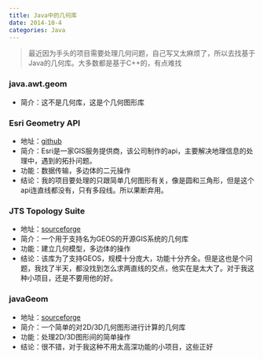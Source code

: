 ```yaml
---
title: Java中的几何库
date: 2014-10-4
categories: Java
---
```

> 最近因为手头的项目需要处理几何问题，自己写又太麻烦了，所以去找基于Java的几何库。大多数都是基于C++的，有点难找

### java.awt.geom

- 简介：这不是几何库，这是个几何图形库

### Esri Geometry API

- 地址：[github](https://github.com/Esri/geometry-api-java)
- 简介：Esri是一家GIS服务提供商，该公司制作的api，主要解决地理信息的处理中，遇到的拓扑问题。
- 功能：数据传输，多边体的二元操作
- 结论：我的项目要处理的只跟简单几何图形有关，像是圆和三角形，但是这个api连直线都没有，只有多段线。所以果断弃用。

### JTS Topology Suite

- 地址：[sourceforge](http://sourceforge.net/projects/jts-topo-suite/)
- 简介：一个用于支持名为GEOS的开源GIS系统的几何库
- 功能：建立几何模型，多边体的操作
- 结论：该库为了支持GEOS，规模十分庞大，功能十分齐全。但是这也是个问题，我找了半天，都没找到怎么求两直线的交点，他实在是太大了。对于我这种小项目，还是不要用他的好。

### javaGeom

- 地址：[sourceforge](https://sourceforge.net/projects/geom-java/)
- 简介：一个简单的对2D/3D几何图形进行计算的几何库
- 功能：处理2D/3D图形间的简单操作
- 结论：很不错，对于我这种不用太高深功能的小项目，这些正好
